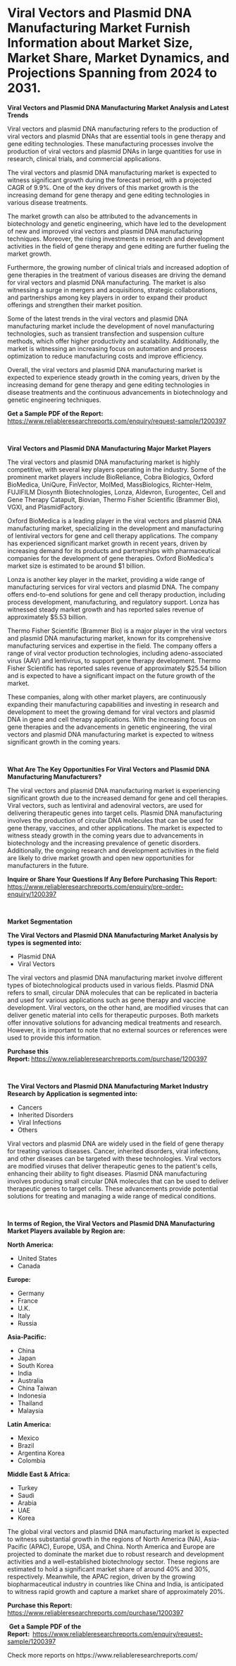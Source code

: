 <p><h1>Viral Vectors and Plasmid DNA Manufacturing Market Furnish Information about Market Size, Market Share, Market Dynamics, and Projections Spanning from 2024 to 2031.</h1></p><p><strong>Viral Vectors and Plasmid DNA Manufacturing Market Analysis and Latest Trends</strong></p>
<p><p>Viral vectors and plasmid DNA manufacturing refers to the production of viral vectors and plasmid DNAs that are essential tools in gene therapy and gene editing technologies. These manufacturing processes involve the production of viral vectors and plasmid DNAs in large quantities for use in research, clinical trials, and commercial applications.</p><p>The viral vectors and plasmid DNA manufacturing market is expected to witness significant growth during the forecast period, with a projected CAGR of 9.9%. One of the key drivers of this market growth is the increasing demand for gene therapy and gene editing technologies in various disease treatments.</p><p>The market growth can also be attributed to the advancements in biotechnology and genetic engineering, which have led to the development of new and improved viral vectors and plasmid DNA manufacturing techniques. Moreover, the rising investments in research and development activities in the field of gene therapy and gene editing are further fueling the market growth.</p><p>Furthermore, the growing number of clinical trials and increased adoption of gene therapies in the treatment of various diseases are driving the demand for viral vectors and plasmid DNA manufacturing. The market is also witnessing a surge in mergers and acquisitions, strategic collaborations, and partnerships among key players in order to expand their product offerings and strengthen their market position.</p><p>Some of the latest trends in the viral vectors and plasmid DNA manufacturing market include the development of novel manufacturing technologies, such as transient transfection and suspension culture methods, which offer higher productivity and scalability. Additionally, the market is witnessing an increasing focus on automation and process optimization to reduce manufacturing costs and improve efficiency.</p><p>Overall, the viral vectors and plasmid DNA manufacturing market is expected to experience steady growth in the coming years, driven by the increasing demand for gene therapy and gene editing technologies in disease treatments and the continuous advancements in biotechnology and genetic engineering techniques.</p></p>
<p><strong>Get a Sample PDF of the Report:&nbsp;</strong> <a href="https://www.reliableresearchreports.com/enquiry/request-sample/1200397">https://www.reliableresearchreports.com/enquiry/request-sample/1200397</a></p>
<p>&nbsp;</p>
<p><strong>Viral Vectors and Plasmid DNA Manufacturing Major Market Players</strong></p>
<p><p>The viral vectors and plasmid DNA manufacturing market is highly competitive, with several key players operating in the industry. Some of the prominent market players include BioReliance, Cobra Biologics, Oxford BioMedica, UniQure, FinVector, MolMed, MassBiologics, Richter-Helm, FUJIFILM Diosynth Biotechnologies, Lonza, Aldevron, Eurogentec, Cell and Gene Therapy Catapult, Biovian, Thermo Fisher Scientific (Brammer Bio), VGXI, and PlasmidFactory.</p><p>Oxford BioMedica is a leading player in the viral vectors and plasmid DNA manufacturing market, specializing in the development and manufacturing of lentiviral vectors for gene and cell therapy applications. The company has experienced significant market growth in recent years, driven by increasing demand for its products and partnerships with pharmaceutical companies for the development of gene therapies. Oxford BioMedica's market size is estimated to be around $1 billion.</p><p>Lonza is another key player in the market, providing a wide range of manufacturing services for viral vectors and plasmid DNA. The company offers end-to-end solutions for gene and cell therapy production, including process development, manufacturing, and regulatory support. Lonza has witnessed steady market growth and has reported sales revenue of approximately $5.53 billion.</p><p>Thermo Fisher Scientific (Brammer Bio) is a major player in the viral vectors and plasmid DNA manufacturing market, known for its comprehensive manufacturing services and expertise in the field. The company offers a range of viral vector production technologies, including adeno-associated virus (AAV) and lentivirus, to support gene therapy development. Thermo Fisher Scientific has reported sales revenue of approximately $25.54 billion and is expected to have a significant impact on the future growth of the market.</p><p>These companies, along with other market players, are continuously expanding their manufacturing capabilities and investing in research and development to meet the growing demand for viral vectors and plasmid DNA in gene and cell therapy applications. With the increasing focus on gene therapies and the advancements in genetic engineering, the viral vectors and plasmid DNA manufacturing market is expected to witness significant growth in the coming years.</p></p>
<p>&nbsp;</p>
<p><strong>What Are The Key Opportunities For Viral Vectors and Plasmid DNA Manufacturing Manufacturers?</strong></p>
<p><p>The viral vectors and plasmid DNA manufacturing market is experiencing significant growth due to the increased demand for gene and cell therapies. Viral vectors, such as lentiviral and adenoviral vectors, are used for delivering therapeutic genes into target cells. Plasmid DNA manufacturing involves the production of circular DNA molecules that can be used for gene therapy, vaccines, and other applications. The market is expected to witness steady growth in the coming years due to advancements in biotechnology and the increasing prevalence of genetic disorders. Additionally, the ongoing research and development activities in the field are likely to drive market growth and open new opportunities for manufacturers in the future.</p></p>
<p><strong>Inquire or Share Your Questions If Any Before Purchasing This Report:</strong> <a href="https://www.reliableresearchreports.com/enquiry/pre-order-enquiry/1200397">https://www.reliableresearchreports.com/enquiry/pre-order-enquiry/1200397</a></p>
<p>&nbsp;</p>
<p><strong>Market Segmentation</strong></p>
<p><strong>The Viral Vectors and Plasmid DNA Manufacturing Market Analysis by types is segmented into:</strong></p>
<p><ul><li>Plasmid DNA</li><li>Viral Vectors</li></ul></p>
<p><p>The viral vectors and plasmid DNA manufacturing market involve different types of biotechnological products used in various fields. Plasmid DNA refers to small, circular DNA molecules that can be replicated in bacteria and used for various applications such as gene therapy and vaccine development. Viral vectors, on the other hand, are modified viruses that can deliver genetic material into cells for therapeutic purposes. Both markets offer innovative solutions for advancing medical treatments and research. However, it is important to note that no external sources or references were used to provide this information.</p></p>
<p><strong>Purchase this Report:&nbsp;</strong><a href="https://www.reliableresearchreports.com/purchase/1200397">https://www.reliableresearchreports.com/purchase/1200397</a></p>
<p>&nbsp;</p>
<p><strong>The Viral Vectors and Plasmid DNA Manufacturing Market Industry Research by Application is segmented into:</strong></p>
<p><ul><li>Cancers</li><li>Inherited Disorders</li><li>Viral Infections</li><li>Others</li></ul></p>
<p><p>Viral vectors and plasmid DNA are widely used in the field of gene therapy for treating various diseases. Cancer, inherited disorders, viral infections, and other diseases can be targeted with these technologies. Viral vectors are modified viruses that deliver therapeutic genes to the patient's cells, enhancing their ability to fight diseases. Plasmid DNA manufacturing involves producing small circular DNA molecules that can be used to deliver therapeutic genes to target cells. These advancements provide potential solutions for treating and managing a wide range of medical conditions.</p></p>
<p>&nbsp;</p>
<p><strong>In terms of Region, the Viral Vectors and Plasmid DNA Manufacturing Market Players available by Region are:</strong></p>
<p>
    <p> <strong> North America: </strong>
        <ul>
            <li>United States</li>
            <li>Canada</li>
        </ul>
        </p> 
    <p> <strong> Europe: </strong>
        <ul>
            <li>Germany</li>
            <li>France</li>
            <li>U.K.</li>
            <li>Italy</li>
            <li>Russia</li>
        </ul>
        </p> 
    <p> <strong> Asia-Pacific: </strong>
        <ul>
            <li>China</li>
            <li>Japan</li>
            <li>South Korea</li>
            <li>India</li>
            <li>Australia</li>
            <li>China Taiwan</li>
            <li>Indonesia</li>
            <li>Thailand</li>
            <li>Malaysia</li>
        </ul>
        </p> 
    <p> <strong> Latin America: </strong>
        <ul>
            <li>Mexico</li>
            <li>Brazil</li>
            <li>Argentina Korea</li>
            <li>Colombia</li>
        </ul>
        </p> 
    <p> <strong> Middle East & Africa: </strong>
        <ul>
            <li>Turkey</li>
            <li>Saudi</li>
            <li>Arabia</li>
            <li>UAE</li>
            <li>Korea</li>
        </ul>
    </p>
    </p>
<p><p>The global viral vectors and plasmid DNA manufacturing market is expected to witness substantial growth in the regions of North America (NA), Asia-Pacific (APAC), Europe, USA, and China. North America and Europe are projected to dominate the market due to robust research and development activities and a well-established biotechnology sector. These regions are estimated to hold a significant market share of around 40% and 30%, respectively. Meanwhile, the APAC region, driven by the growing biopharmaceutical industry in countries like China and India, is anticipated to witness rapid growth and capture a market share of approximately 20%.</p></p>
<p><strong>Purchase this Report: </strong><a href="https://www.reliableresearchreports.com/purchase/1200397">https://www.reliableresearchreports.com/purchase/1200397</a></p>
<p>&nbsp;<strong>Get a Sample PDF of the Report:&nbsp;&nbsp;</strong><a href="https://www.reliableresearchreports.com/enquiry/request-sample/1200397">https://www.reliableresearchreports.com/enquiry/request-sample/1200397</a></p>
<p><strong></strong></p>
<p>Check more reports on https://www.reliableresearchreports.com/</p>